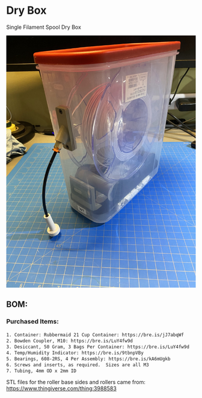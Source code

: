 # Dry Box
Single Filament Spool Dry Box

![Dry Box](/images/dry_box.jpg)

## BOM:
### Purchased Items:
    1. Container: Rubbermaid 21 Cup Container: https://bre.is/jJ7abqWf
    2. Bowden Coupler, M10: https://bre.is/LuY4fw9d
	3. Desiccant, 50 Gram, 3 Bags Per Container: https://bre.is/LuY4fw9d
    4. Temp/Humidity Indicator: https://bre.is/9tbnpVBy
    5. Bearings, 608-2RS, 4 Per Assembly: https://bre.is/kA6mUgkb
    6. Screws and inserts, as required.  Sizes are all M3
    7. Tubing, 4mm OD x 2mm ID
  
STL files for the roller base sides and rollers came from: https://www.thingiverse.com/thing:3988583